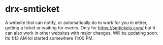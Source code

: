 # drx-smticket
A website that can notify, or automatically do to work for you in either, getting a ticket or waiting for events. Only for https://smtickets.com/ but it can also work in other websites with major changes. Will be updating soon. Its 1:13 AM lol started somewhere 11:00 PM.
